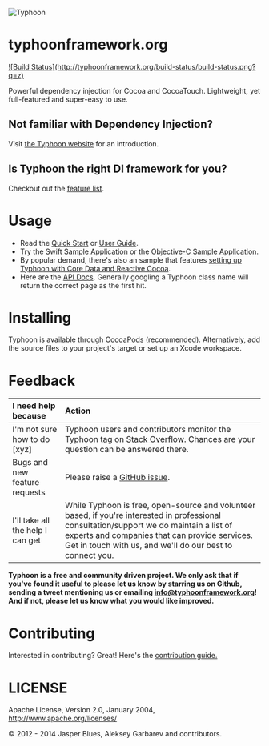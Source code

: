 ![Typhoon](http://www.typhoonframework.org/typhoon-splash.png)
# typhoonframework.org
<a href="http://appsquick.broke-it.net/browse/TPN-TC/latest">
![Build Status](http://typhoonframework.org/build-status/build-status.png?q=z)
</a>

Powerful dependency injection for Cocoa and CocoaTouch. Lightweight, yet full-featured and super-easy to use. 

## Not familiar with Dependency Injection? 

Visit <a href="http://typhoonframework.org">the Typhoon website</a> for an introduction.

## Is Typhoon the right DI framework for you? 

Checkout out the <a href="http://www.typhoonframework.org/#features">feature list</a>. 

# Usage

* Read the <a href="https://github.com/typhoon-framework/Typhoon/wiki/Quick-Start">Quick Start</a> or <a href="https://github.com/typhoon-framework/Typhoon/wiki/Types-of-Injections">User Guide</a>.
* Try the <a href="https://github.com/typhoon-framework/Typhoon-Swift-Example">Swift Sample Application</a> or the <a href="https://github.com/typhoon-framework/Typhoon-example">Objective-C Sample Application</a>. 
* By popular demand, there's also an sample that features <a href="https://github.com/typhoon-framework/Typhoon-CoreData-RAC-Example">setting up Typhoon with Core Data and Reactive Cocoa</a>.
* Here are the <a href="http://www.typhoonframework.org/docs/latest/api/modules.html">API Docs</a>. Generally googling a Typhoon class name will return the correct page as the first hit. 


# Installing

Typhoon is available through <a href="http://cocoapods.org/?q=Typhoon">CocoaPods</a> (recommended). Alternatively, add the source files to your project's target or set up an Xcode workspace. 

# Feedback

| I need help because | Action |
| :---------- | :------ | 
I'm not sure how to do [xyz]  | Typhoon users and contributors monitor the Typhoon tag on <a href="http://stackoverflow.com/questions/tagged/typhoon?sort=newest&pageSize=15">Stack Overflow</a>. Chances are your question can be answered there. 
Bugs and new feature requests | Please raise a <a href="https://github.com/typhoon-framework/Typhoon/issues">GitHub issue</a>.
I'll take all the help I can get | While Typhoon is free, open-source and volunteer based, if you're interested in professional consultation/support we do maintain a list of experts and companies that can provide services. Get in touch with us, and we'll do our best to connect you. 

**Typhoon is a free and community driven project. We only ask that if you've found it useful to please let us know by starring us on Github, sending a tweet mentioning us or emailing info@typhoonframework.org! And if not, please let us know what you would like improved.**

# Contributing

Interested in contributing? Great! Here's the <a href="https://github.com/typhoon-framework/Typhoon/wiki/Contribution-Guide">contribution guide.</a>


# LICENSE

Apache License, Version 2.0, January 2004, http://www.apache.org/licenses/

© 2012 - 2014 Jasper Blues, Aleksey Garbarev and contributors.



